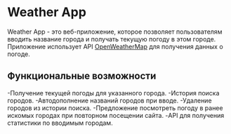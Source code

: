 # Weather App

Weather App - это веб-приложение, которое позволяет пользователям вводить название города и получать текущую погоду в этом городе. Приложение использует API [OpenWeatherMap](https://openweathermap.org/) для получения данных о погоде.


## Функциональные возможности
-Получение текущей погоды для указанного города.
-История поиска городов.
-Автодополнение названий городов при вводе.
-Удаление городов из истории поиска.
-Предложение посмотреть погоду в ранее искомых городах при повторном посещении сайта.
-API для получения статистики по вводимым городам.


